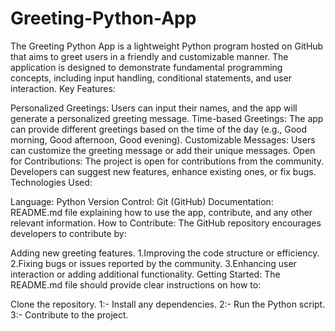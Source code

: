 # Greeting-Python-App
The Greeting Python App is a lightweight Python program hosted on GitHub that aims to greet users in a friendly and customizable manner. The application is designed to demonstrate fundamental programming concepts, including input handling, conditional statements, and user interaction.
Key Features:

Personalized Greetings: Users can input their names, and the app will generate a personalized greeting message.
Time-based Greetings: The app can provide different greetings based on the time of the day (e.g., Good morning, Good afternoon, Good evening).
Customizable Messages: Users can customize the greeting message or add their unique messages.
Open for Contributions: The project is open for contributions from the community. Developers can suggest new features, enhance existing ones, or fix bugs.
Technologies Used:

Language: Python
Version Control: Git (GitHub)
Documentation: README.md file explaining how to use the app, contribute, and any other relevant information.
How to Contribute:
The GitHub repository encourages developers to contribute by:

Adding new greeting features.
1.Improving the code structure or efficiency.
2.Fixing bugs or issues reported by the community.
3.Enhancing user interaction or adding additional functionality.
Getting Started:
The README.md file should provide clear instructions on how to:

Clone the repository.
1:- Install any dependencies.
2:- Run the Python script.
3:- Contribute to the project.
